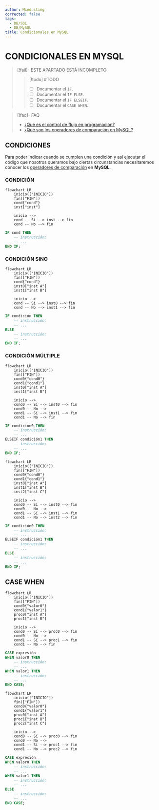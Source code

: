 ```yaml
---
author: Mindusting
corrected: false
tags:
  - DB/SQL
  - DB/MySQL
title: Condicionales en MySQL
---
```


# CONDICIONALES EN MYSQL

> [!fail]- ESTE APARTADO ESTÁ INCOMPLETO
> > [!todo] #TODO
> > - [ ] Documentar el `IF`.
> > - [ ] Documentar el `IF ELSE`.
> > - [ ] Documentar el `IF ELSEIF`.
> > - [ ] Documentar el `CASE WHEN`.

> [!faq]- FAQ
> - [¿Qué es el control de flujo en programación?](../../../pc/pc_control_flow.md)
> - [¿Qué son los operadores de comparación en MySQL?](mysql_operators.md)

## CONDICIONES

Para poder indicar cuando se cumplen una condición y así ejecutar el código que nosotros queramos bajo ciertas circunstancias necesitaremos conocer los [operadores de comparación](mysql_operators.md) en **MySQL**.

### CONDICIÓN

```mermaid
flowchart LR
    inicio(["INICIO"])
    fin(["FIN"])
    cond{"cond"}
    inst["inst"]

    inicio -->
    cond -- Sí --> inst --> fin
    cond -- No --> fin
```

```sql
IF cond THEN
    -- instrucción;
    -- ...
END IF;
```

### CONDICIÓN SINO

```mermaid
flowchart LR
    inicio(["INICIO"])
    fin(["FIN"])
    cond{"cond"}
    inst0["inst A"]
    inst1["inst B"]

    inicio -->
    cond -- Sí --> inst0 --> fin
    cond -- No --> inst1 --> fin
```

```sql
IF condición THEN
    -- instrucción;
    -- ...
ELSE
    -- instrucción;
    -- ...
END IF;
```

### CONDICIÓN MÚLTIPLE

```mermaid
flowchart LR
    inicio(["INICIO"])
    fin(["FIN"])
    cond0{"cond0"}
    cond1{"cond1"}
    inst0["inst A"]
    inst1["inst B"]

    inicio -->
    cond0 -- Sí --> inst0 --> fin
    cond0 -- No -->
    cond1 -- Sí --> inst1 --> fin
    cond1 -- No --> fin
```

```sql
IF condición0 THEN
    -- instrucción;
    -- ...
ELSEIF condición1 THEN
    -- instrucción;
    -- ...
END IF;
```

```mermaid
flowchart LR
    inicio(["INICIO"])
    fin(["FIN"])
    cond0{"cond0"}
    cond1{"cond1"}
    inst0["inst A"]
    inst1["inst B"]
    inst2["inst C"]

    inicio -->
    cond0 -- Sí --> inst0 --> fin
    cond0 -- No -->
    cond1 -- Sí --> inst1 --> fin
    cond1 -- No --> inst2 --> fin
```

```sql
IF condición0 THEN
    -- instrucción;
    -- ...
ELSEIF condición1 THEN
    -- instrucción;
    -- ...
ELSE
    -- instrucción;
    -- ...
END IF;
```

## CASE WHEN

```mermaid
flowchart LR
    inicio(["INICIO"])
    fin(["FIN"])
    cond0{"valor0"}
    cond1{"valor1"}
    proc0["inst A"]
    proc1["inst B"]

    inicio -->
    cond0 -- Sí --> proc0 --> fin
    cond0 -- No -->
    cond1 -- Sí --> proc1 --> fin
    cond1 -- No --> fin
```

```sql
CASE expresión
WHEN valor0 THEN
    -- instrucción;
    -- ...
WHEN valor1 THEN
    -- instrucción;
    -- ...
END CASE;
```

```mermaid
flowchart LR
    inicio(["INICIO"])
    fin(["FIN"])
    cond0{"valor0"}
    cond1{"valor1"}
    proc0["inst A"]
    proc1["inst B"]
    proc2["inst C"]

    inicio -->
    cond0 -- Sí --> proc0 --> fin
    cond0 -- No -->
    cond1 -- Sí --> proc1 --> fin
    cond1 -- No --> proc2 --> fin
```

```sql
CASE expresión
WHEN valor0 THEN
    -- instrucción;
    -- ...
WHEN valor1 THEN
    -- instrucción;
    -- ...
ELSE
    -- instrucción;
    -- ...
END CASE;
```

